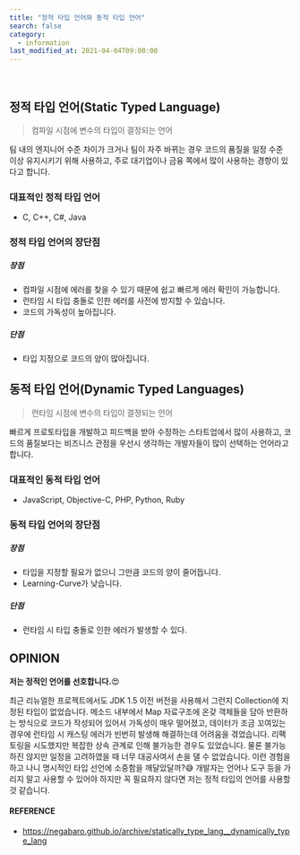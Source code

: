 ```yaml
---
title: "정적 타입 언어와 동적 타입 언어"
search: false
category:
  - information
last_modified_at: 2021-04-04T09:00:00
---
```


<br>

## 정적 타입 언어(Static Typed Language)

> 컴파일 시점에 변수의 타입이 결정되는 언어

팀 내의 엔지니어 수준 차이가 크거나 팀이 자주 바뀌는 경우 코드의 품질을 일정 수준 이상 유지시키기 위해 사용하고, 
주로 대기업이나 금융 쪽에서 많이 사용하는 경향이 있다고 합니다.

### 대표적인 정적 타입 언어
- C, C++, C#, Java

### 정적 타입 언어의 장단점
##### 장점
- 컴파일 시점에 에러를 찾을 수 있기 때문에 쉽고 빠르게 에러 확인이 가능합니다.
- 런타임 시 타입 충돌로 인한 에러를 사전에 방지할 수 있습니다. 
- 코드의 가독성이 높아집니다.

##### 단점
- 타입 지정으로 코드의 양이 많아집니다.

## 동적 타입 언어(Dynamic Typed Languages)

> 런타임 시점에 변수의 타입이 결졍되는 언어

빠르게 프로토타입을 개발하고 피드백을 받아 수정하는 스타트업에서 많이 사용하고, 
코드의 품질보다는 비즈니스 관점을 우선시 생각하는 개발자들이 많이 선택하는 언어라고 합니다.

### 대표적인 동적 타입 언어
- JavaScript, Objective-C, PHP, Python, Ruby

### 동적 타입 언어의 장단점
##### 장점
- 타입을 지정할 필요가 없으니 그만큼 코드의 양이 줄어듭니다.
- Learning-Curve가 낮습니다.

##### 단점
- 런타임 시 타입 충돌로 인한 에러가 발생할 수 있다. 

## OPINION
**저는 정적인 언어를 선호합니다.**😍 

최근 리뉴얼한 프로젝트에서도 JDK 1.5 이전 버전을 사용해서 그런지 Collection에 지정된 타입이 없었습니다. 
메소드 내부에서 Map 자료구조에 온갖 객체들을 담아 반환하는 방식으로 코드가 작성되어 있어서 가독성이 매우 떨어졌고, 
데이터가 조금 꼬여있는 경우에 런타임 시 캐스팅 에러가 빈번히 발생해 해결하는데 어려움을 겪었습니다. 
리팩토링을 시도했지만 복잡한 상속 관계로 인해 불가능한 경우도 있었습니다. 
물론 불가능하진 않지만 일정을 고려하였을 때 너무 대공사여서 손을 댈 수 없었습니다. 
이런 경험을 하고 나니 명시적인 타입 선언에 소중함을 깨달았달까?😅 
개발자는 언어나 도구 등을 가리지 말고 사용할 수 있어야 하지만 꼭 필요하지 않다면 저는 정적 타입의 언어를 사용할 것 같습니다. 

#### REFERENCE
- <https://negabaro.github.io/archive/statically_type_lang__dynamically_type_lang>